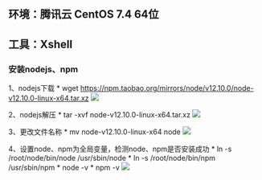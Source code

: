 ## 环境：腾讯云 CentOS 7.4 64位
## 工具：Xshell

### 安装nodejs、npm
  1、nodejs下载
    * wget https://npm.taobao.org/mirrors/node/v12.10.0/node-v12.10.0-linux-x64.tar.xz
    ![](https://github.com/shiwuqi/master/nodeStudy/nodejs服务器部署/assets/images/node-download.png)

  2、nodejs解压
    * tar -xvf node-v12.10.0-linux-x64.tar.xz
    ![](https://github.com/shiwuqi/master/nodeStudy/nodejs服务器部署/assets/images/node-decompression.png)

  3、更改文件名称
    * mv node-v12.10.0-linux-x64 node
    ![](https://github.com/shiwuqi/master/nodeStudy/nodejs服务器部署/assets/images/node-catalog.png)
  
  4、设置node、npm为全局变量，检测node、npm是否安装成功
    * ln -s /root/node/bin/node /usr/sbin/node
    * ln -s /root/node/bin/npm /usr/sbin/npm
    * node -v
    * npm -v
    ![](https://github.com/shiwuqi/master/nodeStudy/nodejs服务器部署/assets/images/node-setting.png)

  